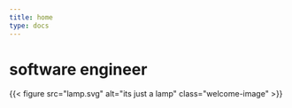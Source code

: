 ```yaml
---
title: home
type: docs
---
```


# software engineer
{{< figure src="lamp.svg" alt="its just a lamp" class="welcome-image" >}}